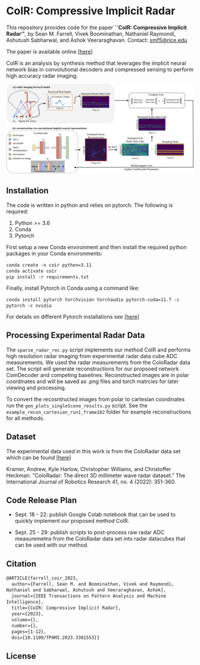 # CoIR: Compressive Implicit Radar

This repository provides code for the paper **``CoIR: Compressive Implicit Radar''**, by Sean M. Farrell, Vivek Boominathan, Nathaniel Raymondi, Ashutush Sabharwal, and Ashok Veeraraghavan. Contact: smf5@rice.edu

The paper is available online [[here]](https://ieeexplore.ieee.org/document/10214469)

CoIR is an analysis by synthesis method that leverages the implicit neural network bias in convolutional decoders and compressed sensing to perform high accuracy radar imaging. 

![](/images/main_fig.png)

## Installation

The code is written in python and relies on pytorch. The following is required: 
1. Python >= 3.6
2. Conda
3. Pytorch

First setup a new Conda environment and then install the required python packages in your Conda environments:
```
conda create -n coir python=3.11
conda activate coir
pip install -r requirements.txt
```
Finally, install Pytorch in Conda using a command like:
```
conda install pytorch torchvision torchaudio pytorch-cuda=11.7 -c pytorch -c nvidia
```
For details on different Pytorch installations see [[here]](https://pytorch.org/get-started/locally/)

## Processing Experimental Radar Data
The ```sparse_radar_rec.py``` script implements our method CoIR and performs high resolution radar imaging from experimental radar data cube ADC measurements. We used the radar measurements from the ColoRadar data set. The script will generate reconstructions for our propsoed network ComDecoder and competing baselines. Reconstructed images are in polar coordinates and will be saved as .png files and torch matrcies for later viewing and processing.

To convert the recosntructed images from polar to cartesian coordinates run the ```gen_plots_singleScene_results.py``` script. See the ```example_recon_cartesian_run1_frame182``` folder for example reconstructions for all methods.

## Dataset
The experimental data used in this work is from the ColoRadar data set which can be found [[here]](https://arpg.github.io/coloradar/)

Kramer, Andrew, Kyle Harlow, Christopher Williams, and Christoffer Heckman. “ColoRadar: The direct 3D millimeter wave radar dataset.” The International Journal of Robotics Research 41, no. 4 (2022): 351-360.

## Code Release Plan
* Sept. 18 - 22: publish Google Colab notebook that can be used to quickly implement our proposed method CoIR.

* Sept. 25 - 29: publish scripts to post-process raw radar ADC measuremetns from the ColoRadar data set into radar datacubes that can be used with our method.

## Citation
```
@ARTICLE{farrell_coir_2023,
  author={Farrell, Sean M. and Boominathan, Vivek and Raymondi, Nathaniel and Sabharwal, Ashutosh and Veeraraghavan, Ashok},
  journal={IEEE Transactions on Pattern Analysis and Machine Intelligence}, 
  title={CoIR: Compressive Implicit Radar}, 
  year={2023},
  volume={},
  number={},
  pages={1-12},
  doi={10.1109/TPAMI.2023.3301553}}

```
## License
